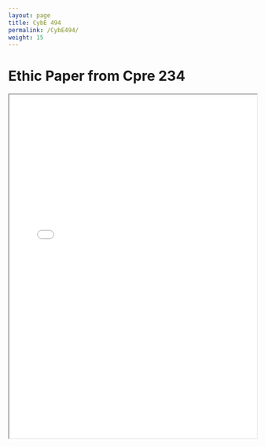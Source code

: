 ```yaml
---
layout: page
title: CybE 494
permalink: /CybE494/
weight: 15
---
```


# Ethic Paper from Cpre 234
<iframe src="../assets/docs/ethics_paper" title="description" width="100%" height="700px"></iframe>